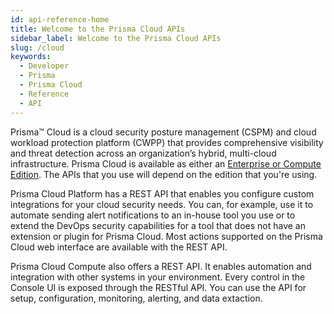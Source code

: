 ```yaml
---
id: api-reference-home
title: Welcome to the Prisma Cloud APIs
sidebar_label: Welcome to the Prisma Cloud APIs
slug: /cloud
keywords:
  - Developer
  - Prisma
  - Prisma Cloud
  - Reference
  - API
---
```


Prisma™ Cloud is a cloud security posture management (CSPM) and cloud workload protection platform
(CWPP) that provides comprehensive visibility and threat detection across an organization’s hybrid,
multi-cloud infrastructure. Prisma Cloud is available as either an 
[Enterprise or Compute Edition](https://docs.paloaltonetworks.com/prisma/prisma-cloud/prisma-cloud-admin-compute/welcome/pcee_vs_pcce.html). 
The APIs that you use will depend on the edition that you're using.

Prisma Cloud Platform has a REST API that enables you configure custom integrations for your cloud security
needs. You can, for example, use it to automate sending alert notifications to an in-house tool you
use or to extend the DevOps security capabilities for a tool that does not have an extension or
plugin for Prisma Cloud. Most actions supported on the Prisma Cloud web interface are available with
the REST API. 

Prisma Cloud Compute also offers a REST API. It enables automation and integration with other
systems in your environment. Every control in the Console UI is exposed through the RESTful API. You
can use the API for setup, configuration, monitoring, alerting, and data extaction.

